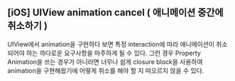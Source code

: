 ## [iOS] UIView animation cancel ( 애니메이션 중간에 취소하기 )

UIView에서 animation을 구현하다 보면 특정 interaction에 따라 애니메이션이 취소되어야 하는 까다로운 요구사항을 마주하게 될 수 있다. 그런 경우 Property Animation을 쓰는 경우가 아니라면 너무나 쉽게 closure block을 사용하여 animation을 구현해왔기에 어떻게 취소를 해야 할 지 떠오르지 않을 수 있다.